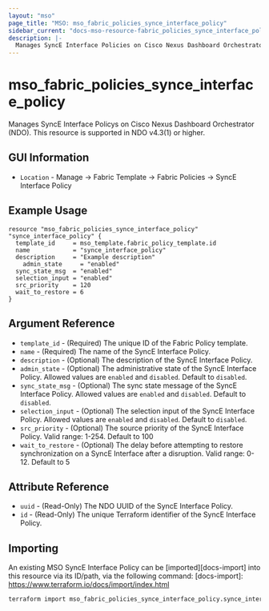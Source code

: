```yaml
---
layout: "mso"
page_title: "MSO: mso_fabric_policies_synce_interface_policy"
sidebar_current: "docs-mso-resource-fabric_policies_synce_interface_policy"
description: |-
  Manages SyncE Interface Policies on Cisco Nexus Dashboard Orchestrator (NDO)
---
```




# mso_fabric_policies_synce_interface_policy #

Manages SyncE Interface Policys on Cisco Nexus Dashboard Orchestrator (NDO). This resource is supported in NDO v4.3(1) or higher.

## GUI Information ##

* `Location` - Manage -> Fabric Template -> Fabric Policies -> SyncE Interface Policy

## Example Usage ##

```hcl
resource "mso_fabric_policies_synce_interface_policy" "synce_interface_policy" {
  template_id     = mso_template.fabric_policy_template.id
  name            = "synce_interface_policy"
  description     = "Example description"
	admin_state     = "enabled"
  sync_state_msg  = "enabled"
  selection_input = "enabled"
  src_priority    = 120
  wait_to_restore = 6
}
```

## Argument Reference ##

* `template_id` - (Required) The unique ID of the Fabric Policy template.
* `name` - (Required) The name of the SyncE Interface Policy.
* `description` - (Optional) The description of the SyncE Interface Policy.
* `admin_state` - (Optional) The administrative state of the SyncE Interface Policy. Allowed values are `enabled` and `disabled`. Default to `disabled`.
* `sync_state_msg` - (Optional) The sync state message of the SyncE Interface Policy. Allowed values are `enabled` and `disabled`. Default to `disabled`.
* `selection_input` - (Optional) The selection input of the SyncE Interface Policy. Allowed values are `enabled` and `disabled`. Default to `disabled`.
* `src_priority` - (Optional) The source priority of the SyncE Interface Policy. Valid range: 1-254. Default to 100
* `wait_to_restore` - (Optional) The delay before attempting to restore synchronization on a SyncE Interface after a disruption. Valid range: 0-12. Default to 5

## Attribute Reference ##

* `uuid` - (Read-Only) The NDO UUID of the SyncE Interface Policy.
* `id` - (Read-Only) The unique Terraform identifier of the SyncE Interface Policy.

## Importing ##

An existing MSO SyncE Interface Policy can be [imported][docs-import] into this resource via its ID/path, via the following command: [docs-import]: <https://www.terraform.io/docs/import/index.html>

```bash
terraform import mso_fabric_policies_synce_interface_policy.synce_interface_policy templateId/{template_id}/SyncEInterfacePolicy/{name}
```
